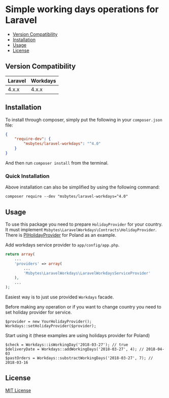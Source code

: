 Simple working days operations for Laravel
==============

* [Version Compatibility](#version-compatibility)
* [Installation](#installation)
* [Usage](#usage)
* [License](#license)

## Version Compatibility

 Laravel  | Workdays
:---------|:----------
 4.x.x    | 4.x.x

## Installation

To install through composer, simply put the following in your `composer.json` file:

```json
{
    "require-dev": {
        "msbytes/laravel-workdays": "^4.0"
    }
}
```

And then run `composer install` from the terminal.

### Quick Installation

Above installation can also be simplified by using the following command:

    composer require --dev "msbytes/laravel-workdays=^4.0"


## Usage

To use this package you need to prepare `HolidayProvider` for your country.
It must implement `Msbytes\LaravelWorkdays\Contracts\HolidayProvider`. 
There is [PlHolidayProvider](Msbytes\LaravelWorkdays\PlHolidayProvider.php) for Poland as an example. 

Add workdays service provider to `app/config/app.php`.

```php
return array(
	...
	'providers' => array(
		...
		'Msbytes\LaravelWorkdays\LaravelWorkdaysServiceProvider'
	),
	...
);
```

Easiest way is to just use provided `Workdays` facade.

Before making any operation or if you want to change country you need to set holiday provider 
for service.

```
$provider = new YourHolidayProvider();
Workdays::setHolidayProvider($provider);
```

Start using it (these examples are using holidays provider for Poland)

```
$check = Workdays::isWorkingDay('2018-03-27'); // true
$deliveryDate = Workdays::addWorkingDays('2018-03-27', 4); // 2018-04-03
$pastOrders = Workdays::substractWorkingDays('2018-03-27', 7); // 2018-03-16
```

## License
[MIT License](LICENSE)